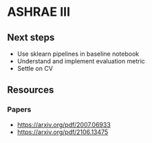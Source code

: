 # ASHRAE III

## Next steps

- Use sklearn pipelines in baseline notebook
- Understand and implement evaluation metric
- Settle on CV

## Resources

### Papers
- https://arxiv.org/pdf/2007.06933
- https://arxiv.org/pdf/2106.13475